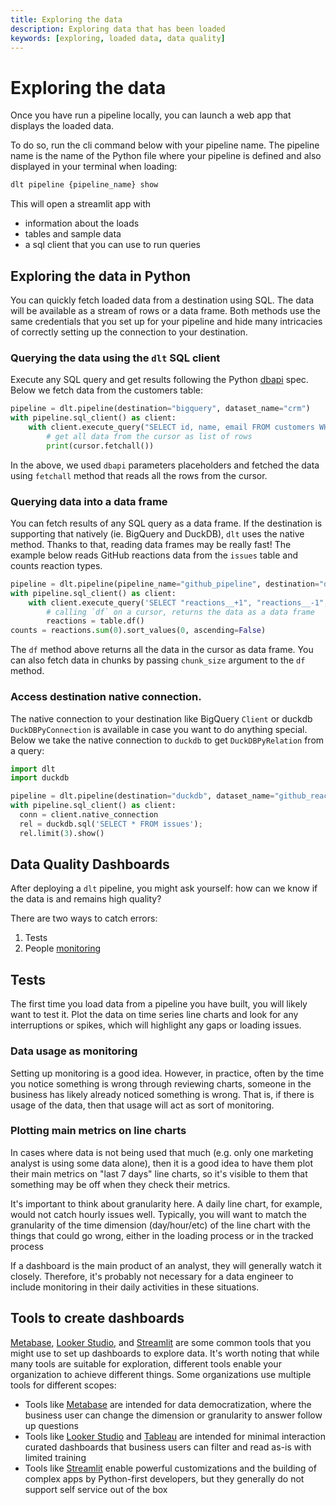 ```yaml
---
title: Exploring the data
description: Exploring data that has been loaded
keywords: [exploring, loaded data, data quality]
---
```


# Exploring the data

Once you have run a pipeline locally, you can launch a web app that displays the loaded data.

To do so, run the cli command below with your pipeline name. The pipeline name is the name of the Python file where your pipeline is defined and also displayed in your terminal when loading:

```bash
dlt pipeline {pipeline_name} show
```

This will open a streamlit app with
- information about the loads
- tables and sample data
- a sql client that you can use to run queries

## Exploring the data in Python

You can quickly fetch loaded data from a destination using SQL. The data will be available as a stream of rows or a data frame. Both methods use the same credentials that you set up for your pipeline and hide many intricacies of correctly setting up the connection to your destination.

### Querying the data using the `dlt` SQL client

Execute any SQL query and get results following the Python [dbapi](https://peps.python.org/pep-0249/) spec. Below we fetch data from the customers table:

```python
pipeline = dlt.pipeline(destination="bigquery", dataset_name="crm")
with pipeline.sql_client() as client:
    with client.execute_query("SELECT id, name, email FROM customers WHERE id = %s", 10) as cursor:
        # get all data from the cursor as list of rows
        print(cursor.fetchall())
```

In the above, we used `dbapi` parameters placeholders and fetched the data using `fetchall` method that reads all the rows from the cursor.

### Querying data into a data frame

You can fetch results of any SQL query as a data frame. If the destination is supporting that natively (ie. BigQuery and DuckDB), `dlt` uses the native method. Thanks to that, reading data frames may be really fast! The example below reads GitHub reactions data from the `issues` table and counts reaction types.

```python
pipeline = dlt.pipeline(pipeline_name="github_pipeline", destination="duckdb", dataset_name="github_reactions", full_refresh=True)
with pipeline.sql_client() as client:
    with client.execute_query('SELECT "reactions__+1", "reactions__-1", reactions__laugh, reactions__hooray, reactions__rocket FROM issues') as table:
        # calling `df` on a cursor, returns the data as a data frame
        reactions = table.df()
counts = reactions.sum(0).sort_values(0, ascending=False)
```

The `df` method above returns all the data in the cursor as data frame. You can also fetch data in chunks by passing `chunk_size` argument to the `df` method.

### Access destination native connection.

The native connection to your destination like BigQuery `Client` or duckdb `DuckDBPyConnection` is available in case you want to do anything special. Below we take the native connection to `duckdb` to get `DuckDBPyRelation` from a query:
```python
import dlt
import duckdb

pipeline = dlt.pipeline(destination="duckdb", dataset_name="github_reactions")
with pipeline.sql_client() as client:
  conn = client.native_connection
  rel = duckdb.sql('SELECT * FROM issues');
  rel.limit(3).show()
```

## Data Quality Dashboards

After deploying a `dlt` pipeline, you might ask yourself: how can we know if the data is and remains high quality?

There are two ways to catch errors:
1. Tests
2. People [monitoring](../../running-in-production/monitoring.md)

## Tests

The first time you load data from a pipeline you have built, you will likely want to test it. Plot the data on time series line charts and look for any interruptions or spikes, which will highlight any gaps or loading issues.

### Data usage as monitoring

Setting up monitoring is a good idea. However, in practice, often by the time you notice something is wrong through reviewing charts, someone in the business has likely already noticed something is wrong. That is, if there is usage of the data, then that usage will act as sort of monitoring.

### Plotting main metrics on line charts

In cases where data is not being used that much (e.g. only one marketing analyst is using some data alone), then it is a good idea to have them plot their main metrics on "last 7 days" line charts, so it's visible to them that something may be off when they check their metrics.

It's important to think about granularity here. A daily line chart, for example, would not catch hourly issues well. Typically, you will want to match the granularity of the time dimension (day/hour/etc) of the line chart with the things that could go wrong, either in the loading process or in the tracked process

If a dashboard is the main product of an analyst, they will generally watch it closely. Therefore, it's probably not necessary for a data engineer to include monitoring in their daily activities in these situations.

## Tools to create dashboards

[Metabase](https://www.metabase.com/), [Looker Studio](https://lookerstudio.google.com/u/0/), and [Streamlit](https://streamlit.io/) are some common tools that you might use to set up dashboards to explore data. It's worth noting that while many tools are suitable for exploration, different tools enable your organization to achieve different things. Some organizations use multiple tools for different scopes:
- Tools like [Metabase](https://www.metabase.com/) are intended for data democratization, where the business user can change the dimension or granularity to answer follow up questions
- Tools like [Looker Studio](https://lookerstudio.google.com/u/0/) and [Tableau](https://www.tableau.com/) are intended for minimal interaction curated dashboards that business users can filter and read as-is with limited training
- Tools like [Streamlit](https://streamlit.io/) enable powerful customizations and the building of complex apps by Python-first developers, but they generally do not support self service out of the box